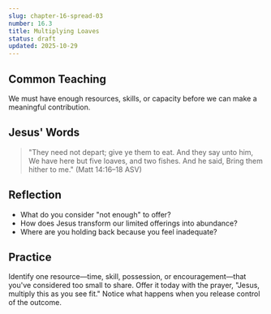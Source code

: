 ```yaml
---
slug: chapter-16-spread-03
number: 16.3
title: Multiplying Loaves
status: draft
updated: 2025-10-29
---
```


## Common Teaching

We must have enough resources, skills, or capacity before we can make a meaningful contribution.

## Jesus' Words

> "They need not depart; give ye them to eat. And they say unto him, We have here but five loaves, and two fishes. And he said, Bring them hither to me." (Matt 14:16–18 ASV)

## Reflection

- What do you consider "not enough" to offer?
- How does Jesus transform our limited offerings into abundance?
- Where are you holding back because you feel inadequate?

## Practice

Identify one resource—time, skill, possession, or encouragement—that you've considered too small to share. Offer it today with the prayer, "Jesus, multiply this as you see fit." Notice what happens when you release control of the outcome.
